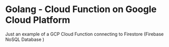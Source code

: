 # Golang - Cloud Function on Google Cloud Platform

Just an example of a GCP Cloud Function connecting to Firestore (Firebase NoSQL Database )